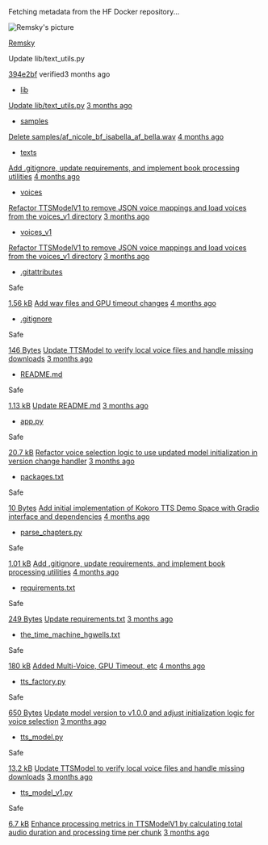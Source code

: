 Fetching metadata from the HF Docker repository...

![Remsky's picture](https://cdn-avatars.huggingface.co/v1/production/uploads/6444c7a59174daa2f6934a16/PQe0wgFJlyFYGBLV32fJP.png)

[Remsky](https://huggingface.co/Remsky)

Update lib/text\_utils.py

[394e2bf](https://huggingface.co/spaces/Remsky/Kokoro-TTS-Zero/commit/394e2bfb5848924864cb340dea38d5c8ac6f7f0f) verified3 months ago

- [lib](https://huggingface.co/spaces/Remsky/Kokoro-TTS-Zero/tree/main/lib)

[Update lib/text\_utils.py](https://huggingface.co/spaces/Remsky/Kokoro-TTS-Zero/commit/394e2bfb5848924864cb340dea38d5c8ac6f7f0f) [3 months ago](https://huggingface.co/spaces/Remsky/Kokoro-TTS-Zero/commit/394e2bfb5848924864cb340dea38d5c8ac6f7f0f)
- [samples](https://huggingface.co/spaces/Remsky/Kokoro-TTS-Zero/tree/main/samples)

[Delete samples/af\_nicole\_bf\_isabella\_af\_bella.wav](https://huggingface.co/spaces/Remsky/Kokoro-TTS-Zero/commit/ab26a63f61ff3b68faafacec73e70736a4f8edb5) [4 months ago](https://huggingface.co/spaces/Remsky/Kokoro-TTS-Zero/commit/ab26a63f61ff3b68faafacec73e70736a4f8edb5)
- [texts](https://huggingface.co/spaces/Remsky/Kokoro-TTS-Zero/tree/main/texts)

[Add .gitignore, update requirements, and implement book processing utilities](https://huggingface.co/spaces/Remsky/Kokoro-TTS-Zero/commit/9a2b6d1b5da16915a8c6e9dd416a5a28224cec3f) [4 months ago](https://huggingface.co/spaces/Remsky/Kokoro-TTS-Zero/commit/9a2b6d1b5da16915a8c6e9dd416a5a28224cec3f)
- [voices](https://huggingface.co/spaces/Remsky/Kokoro-TTS-Zero/tree/main/voices)

[Refactor TTSModelV1 to remove JSON voice mappings and load voices from the voices\_v1 directory](https://huggingface.co/spaces/Remsky/Kokoro-TTS-Zero/commit/9aea31014d62c9d7145c7c1d1bbdd2a9becab716) [3 months ago](https://huggingface.co/spaces/Remsky/Kokoro-TTS-Zero/commit/9aea31014d62c9d7145c7c1d1bbdd2a9becab716)
- [voices\_v1](https://huggingface.co/spaces/Remsky/Kokoro-TTS-Zero/tree/main/voices_v1)

[Refactor TTSModelV1 to remove JSON voice mappings and load voices from the voices\_v1 directory](https://huggingface.co/spaces/Remsky/Kokoro-TTS-Zero/commit/9aea31014d62c9d7145c7c1d1bbdd2a9becab716) [3 months ago](https://huggingface.co/spaces/Remsky/Kokoro-TTS-Zero/commit/9aea31014d62c9d7145c7c1d1bbdd2a9becab716)
- [.gitattributes](https://huggingface.co/spaces/Remsky/Kokoro-TTS-Zero/blob/main/.gitattributes)

Safe


[1.56 kB](https://huggingface.co/spaces/Remsky/Kokoro-TTS-Zero/resolve/main/.gitattributes?download=true "Download file") [Add wav files and GPU timeout changes](https://huggingface.co/spaces/Remsky/Kokoro-TTS-Zero/commit/425943974dce65cae67dc96745076e8bc8fc71ae) [4 months ago](https://huggingface.co/spaces/Remsky/Kokoro-TTS-Zero/commit/425943974dce65cae67dc96745076e8bc8fc71ae)
- [.gitignore](https://huggingface.co/spaces/Remsky/Kokoro-TTS-Zero/blob/main/.gitignore)

Safe


[146 Bytes](https://huggingface.co/spaces/Remsky/Kokoro-TTS-Zero/resolve/main/.gitignore?download=true "Download file") [Update TTSModel to verify local voice files and handle missing downloads](https://huggingface.co/spaces/Remsky/Kokoro-TTS-Zero/commit/3a912ba63cf12bdbed75844b374f6146f014a4a5) [3 months ago](https://huggingface.co/spaces/Remsky/Kokoro-TTS-Zero/commit/3a912ba63cf12bdbed75844b374f6146f014a4a5)
- [README.md](https://huggingface.co/spaces/Remsky/Kokoro-TTS-Zero/blob/main/README.md)

Safe


[1.13 kB](https://huggingface.co/spaces/Remsky/Kokoro-TTS-Zero/resolve/main/README.md?download=true "Download file") [Update README.md](https://huggingface.co/spaces/Remsky/Kokoro-TTS-Zero/commit/678b137e451a8f8c7a3d1a0cd580cb1707844684) [3 months ago](https://huggingface.co/spaces/Remsky/Kokoro-TTS-Zero/commit/678b137e451a8f8c7a3d1a0cd580cb1707844684)
- [app.py](https://huggingface.co/spaces/Remsky/Kokoro-TTS-Zero/blob/main/app.py)

Safe


[20.7 kB](https://huggingface.co/spaces/Remsky/Kokoro-TTS-Zero/resolve/main/app.py?download=true "Download file") [Refactor voice selection logic to use updated model initialization in version change handler](https://huggingface.co/spaces/Remsky/Kokoro-TTS-Zero/commit/457459993ea1270a3c54c7988ecd845ad8bd163f) [3 months ago](https://huggingface.co/spaces/Remsky/Kokoro-TTS-Zero/commit/457459993ea1270a3c54c7988ecd845ad8bd163f)
- [packages.txt](https://huggingface.co/spaces/Remsky/Kokoro-TTS-Zero/blob/main/packages.txt)

Safe


[10 Bytes](https://huggingface.co/spaces/Remsky/Kokoro-TTS-Zero/resolve/main/packages.txt?download=true "Download file") [Add initial implementation of Kokoro TTS Demo Space with Gradio interface and dependencies](https://huggingface.co/spaces/Remsky/Kokoro-TTS-Zero/commit/13eb4ae5b625400fda8138144cf2932ab241458b) [4 months ago](https://huggingface.co/spaces/Remsky/Kokoro-TTS-Zero/commit/13eb4ae5b625400fda8138144cf2932ab241458b)
- [parse\_chapters.py](https://huggingface.co/spaces/Remsky/Kokoro-TTS-Zero/blob/main/parse_chapters.py)

Safe


[1.01 kB](https://huggingface.co/spaces/Remsky/Kokoro-TTS-Zero/resolve/main/parse_chapters.py?download=true "Download file") [Add .gitignore, update requirements, and implement book processing utilities](https://huggingface.co/spaces/Remsky/Kokoro-TTS-Zero/commit/9a2b6d1b5da16915a8c6e9dd416a5a28224cec3f) [4 months ago](https://huggingface.co/spaces/Remsky/Kokoro-TTS-Zero/commit/9a2b6d1b5da16915a8c6e9dd416a5a28224cec3f)
- [requirements.txt](https://huggingface.co/spaces/Remsky/Kokoro-TTS-Zero/blob/main/requirements.txt)

Safe


[249 Bytes](https://huggingface.co/spaces/Remsky/Kokoro-TTS-Zero/resolve/main/requirements.txt?download=true "Download file") [Update requirements.txt](https://huggingface.co/spaces/Remsky/Kokoro-TTS-Zero/commit/79f9ee031b4d29a8412110cb839de9b200141269) [3 months ago](https://huggingface.co/spaces/Remsky/Kokoro-TTS-Zero/commit/79f9ee031b4d29a8412110cb839de9b200141269)
- [the\_time\_machine\_hgwells.txt](https://huggingface.co/spaces/Remsky/Kokoro-TTS-Zero/blob/main/the_time_machine_hgwells.txt)

Safe


[180 kB](https://huggingface.co/spaces/Remsky/Kokoro-TTS-Zero/resolve/main/the_time_machine_hgwells.txt?download=true "Download file") [Added Multi-Voice, GPU Timeout, etc](https://huggingface.co/spaces/Remsky/Kokoro-TTS-Zero/commit/910e999c743d35264b7498a16b18df331c573dca) [4 months ago](https://huggingface.co/spaces/Remsky/Kokoro-TTS-Zero/commit/910e999c743d35264b7498a16b18df331c573dca)
- [tts\_factory.py](https://huggingface.co/spaces/Remsky/Kokoro-TTS-Zero/blob/main/tts_factory.py)

Safe


[650 Bytes](https://huggingface.co/spaces/Remsky/Kokoro-TTS-Zero/resolve/main/tts_factory.py?download=true "Download file") [Update model version to v1.0.0 and adjust initialization logic for voice selection](https://huggingface.co/spaces/Remsky/Kokoro-TTS-Zero/commit/d0c45eac7f7ee7e3678d5673717ce25302d72b8d) [3 months ago](https://huggingface.co/spaces/Remsky/Kokoro-TTS-Zero/commit/d0c45eac7f7ee7e3678d5673717ce25302d72b8d)
- [tts\_model.py](https://huggingface.co/spaces/Remsky/Kokoro-TTS-Zero/blob/main/tts_model.py)

Safe


[13.2 kB](https://huggingface.co/spaces/Remsky/Kokoro-TTS-Zero/resolve/main/tts_model.py?download=true "Download file") [Update TTSModel to verify local voice files and handle missing downloads](https://huggingface.co/spaces/Remsky/Kokoro-TTS-Zero/commit/3a912ba63cf12bdbed75844b374f6146f014a4a5) [3 months ago](https://huggingface.co/spaces/Remsky/Kokoro-TTS-Zero/commit/3a912ba63cf12bdbed75844b374f6146f014a4a5)
- [tts\_model\_v1.py](https://huggingface.co/spaces/Remsky/Kokoro-TTS-Zero/blob/main/tts_model_v1.py)

Safe


[6.7 kB](https://huggingface.co/spaces/Remsky/Kokoro-TTS-Zero/resolve/main/tts_model_v1.py?download=true "Download file") [Enhance processing metrics in TTSModelV1 by calculating total audio duration and processing time per chunk](https://huggingface.co/spaces/Remsky/Kokoro-TTS-Zero/commit/a010fd15b9cb71e00d54a3898e85968b543ea62c) [3 months ago](https://huggingface.co/spaces/Remsky/Kokoro-TTS-Zero/commit/a010fd15b9cb71e00d54a3898e85968b543ea62c)